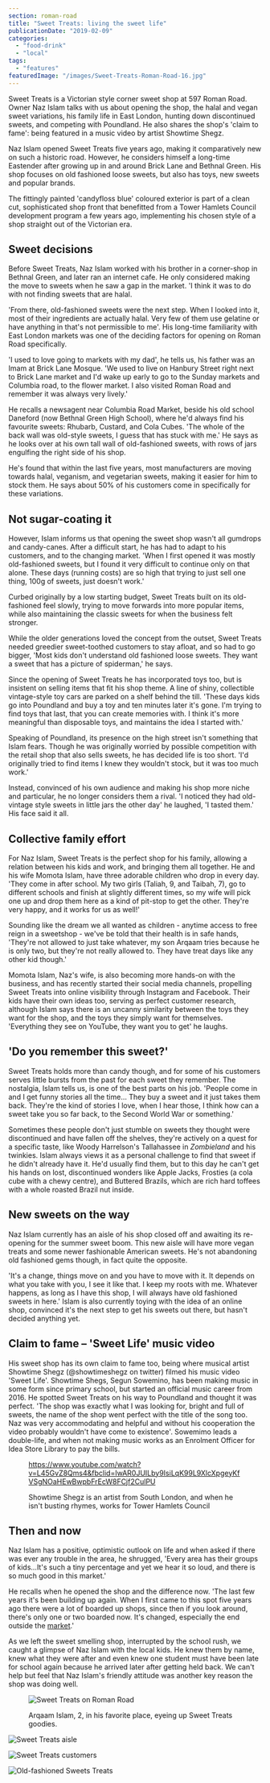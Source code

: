 ```yaml
---
section: roman-road
title: "Sweet Treats: living the sweet life"
publicationDate: "2019-02-09"
categories: 
  - "food-drink"
  - "local"
tags: 
  - "features"
featuredImage: "/images/Sweet-Treats-Roman-Road-16.jpg"
---
```


Sweet Treats is a Victorian style corner sweet shop at 597 Roman Road. Owner Naz Islam talks with us about opening the shop, the halal and vegan sweet variations, his family life in East London, hunting down discontinued sweets, and competing with Poundland. He also shares the shop's 'claim to fame': being featured in a music video by artist Showtime Shegz.

Naz Islam opened Sweet Treats five years ago, making it comparatively new on such a historic road. However, he considers himself a long-time Eastender after growing up in and around Brick Lane and Bethnal Green. His shop focuses on old fashioned loose sweets, but also has toys, new sweets and popular brands.

The fittingly painted 'candyfloss blue' coloured exterior is part of a clean cut, sophisticated shop front that benefitted from a Tower Hamlets Council development program a few years ago, implementing his chosen style of a shop straight out of the Victorian era.

## Sweet decisions

Before Sweet Treats, Naz Islam worked with his brother in a corner-shop in Bethnal Green, and later ran an internet cafe. He only considered making the move to sweets when he saw a gap in the market. 'I think it was to do with not finding sweets that are halal.

'From there, old-fashioned sweets were the next step. When I looked into it, most of their ingredients are actually halal. Very few of them use gelatine or have anything in that's not permissible to me'. His long-time familiarity with East London markets was one of the deciding factors for opening on Roman Road specifically.

'I used to love going to markets with my dad', he tells us, his father was an Imam at Brick Lane Mosque. 'We used to live on Hanbury Street right next to Brick Lane market and I'd wake up early to go to the Sunday markets and Columbia road, to the flower market. I also visited Roman Road and remember it was always very lively.'

He recalls a newsagent near Columbia Road Market, beside his old school Daneford (now Bethnal Green High School), where he'd always find his favourite sweets: Rhubarb, Custard, and Cola Cubes. 'The whole of the back wall was old-style sweets, I guess that has stuck with me.' He says as he looks over at his own tall wall of old-fashioned sweets, with rows of jars engulfing the right side of his shop.

He's found that within the last five years, most manufacturers are moving towards halal, veganism, and vegetarian sweets, making it easier for him to stock them. He says about 50% of his customers come in specifically for these variations.

## Not sugar-coating it

However, Islam informs us that opening the sweet shop wasn't all gumdrops and candy-canes. After a difficult start, he has had to adapt to his customers, and to the changing market. 'When I first opened it was mostly old-fashioned sweets, but I found it very difficult to continue only on that alone. These days (running costs) are so high that trying to just sell one thing, 100g of sweets, just doesn't work.'

Curbed originally by a low starting budget, Sweet Treats built on its old-fashioned feel slowly, trying to move forwards into more popular items, while also maintaining the classic sweets for when the business felt stronger.

While the older generations loved the concept from the outset, Sweet Treats needed greedier sweet-toothed customers to stay afloat, and so had to go bigger, 'Most kids don't understand old fashioned loose sweets. They want a sweet that has a picture of spiderman,' he says.

Since the opening of Sweet Treats he has incorporated toys too, but is insistent on selling items that fit his shop theme. A line of shiny, collectible vintage-style toy cars are parked on a shelf behind the till. 'These days kids go into Poundland and buy a toy and ten minutes later it's gone. I'm trying to find toys that last, that you can create memories with. I think it's more meaningful than disposable toys, and maintains the idea I started with.'

Speaking of Poundland, its presence on the high street isn't something that Islam fears. Though he was originally worried by possible competition with the retail shop that also sells sweets, he has decided life is too short. 'I'd originally tried to find items I knew they wouldn't stock, but it was too much work.'

Instead, convinced of his own audience and making his shop more niche and particular, he no longer considers them a rival. 'I noticed they had old-vintage style sweets in little jars the other day' he laughed, 'I tasted them.' His face said it all.

## Collective family effort

For Naz Islam, Sweet Treats is the perfect shop for his family, allowing a relation between his kids and work, and bringing them all together. He and his wife Momota Islam, have three adorable children who drop in every day. 'They come in after school. My two girls (Taliah, 9, and Taibah, 7), go to different schools and finish at slightly different times, so my wife will pick one up and drop them here as a kind of pit-stop to get the other. They're very happy, and it works for us as well!'

Sounding like the dream we all wanted as children - anytime access to free reign in a sweetshop - we've be told that their health is in safe hands, 'They're not allowed to just take whatever, my son Arqaam tries because he is only two, but they're not really allowed to. They have treat days like any other kid though.'

Momota Islam, Naz's wife, is also becoming more hands-on with the business, and has recently started their social media channels, propelling Sweet Treats into online visibility through Instagram and Facebook. Their kids have their own ideas too, serving as perfect customer research, although Islam says there is an uncanny similarity between the toys they want for the shop, and the toys they simply want for themselves. 'Everything they see on YouTube, they want you to get' he laughs.

## 'Do you remember this sweet?'

Sweet Treats holds more than candy though, and for some of his customers serves little bursts from the past for each sweet they remember. The nostalgia, Islam tells us, is one of the best parts on his job. 'People come in and I get funny stories all the time... They buy a sweet and it just takes them back. They're the kind of stories I love, when I hear those, I think how can a sweet take you so far back, to the Second World War or something.'

Sometimes these people don't just stumble on sweets they thought were discontinued and have fallen off the shelves, they're actively on a quest for a specific taste, like Woody Harrelson's Tallahassee in _Zombieland_ and his twinkies. Islam always views it as a personal challenge to find that sweet if he didn't already have it. He'd usually find them, but to this day he can't get his hands on lost, discontinued wonders like Apple Jacks, Frosties (a cola cube with a chewy centre), and Buttered Brazils, which are rich hard toffees with a whole roasted Brazil nut inside.

## New sweets on the way

Naz Islam currently has an aisle of his shop closed off and awaiting its re-opening for the summer sweet boom. This new aisle will have more vegan treats and some newer fashionable American sweets. He's not abandoning old fashioned gems though, in fact quite the opposite.

'It's a change, things move on and you have to move with it. It depends on what you take with you, I see it like that. I keep my roots with me. Whatever happens, as long as I have this shop, I will always have old fashioned sweets in here.' Islam is also currently toying with the idea of an online shop, convinced it's the next step to get his sweets out there, but hasn't decided anything yet.

## Claim to fame – 'Sweet Life' music video

His sweet shop has its own claim to fame too, being where musical artist Showtime Shegz (@showtimeshegz on twitter) filmed his music video 'Sweet Life'. Showtime Shegs, Segun Sowemino, has been making music in some form since primary school, but started an official music career from 2016. He spotted Sweet Treats on his way to Poundland and thought it was perfect. 'The shop was exactly what I was looking for, bright and full of sweets, the name of the shop went perfect with the title of the song too. Naz was very accommodating and helpful and without his cooperation the video probably wouldn't have come to existence'. Sowemimo leads a double-life, and when not making music works as an Enrolment Officer for Idea Store Library to pay the bills.

<figure>

https://www.youtube.com/watch?v=L45GvZ8Qms4&fbclid=IwAR0JUILby9IsiLqK99L9XlcXpgeyKfVSgNOaHEwBwpbFrEcW8FCjf2CulPU

<figcaption>

Showtime Shegz is an artist from South London, and when he isn't busting rhymes, works for Tower Hamlets Council

</figcaption>



</figure>

## Then and now

Naz Islam has a positive, optimistic outlook on life and when asked if there was ever any trouble in the area, he shrugged, 'Every area has their groups of kids...It's such a tiny percentage and yet we hear it so loud, and there is so much good in this market.'

He recalls when he opened the shop and the difference now. 'The last few years it's been building up again. When I first came to this spot five years ago there were a lot of boarded up shops, since then if you look around, there's only one or two boarded now. It's changed, especially the end outside the [market](https://romanroadlondon.com/roman-road-market-history/).'

As we left the sweet smelling shop, interrupted by the school rush, we caught a glimpse of Naz Islam with the local kids. He knew them by name, knew what they were after and even knew one student must have been late for school again because he arrived later after getting held back. We can't help but feel that Naz Islam's friendly attitude was another key reason the shop was doing well.

<figure>

![Sweet Treats on Roman Road](/images/Sweet-Treats-Roman-Road-04-1024x683.jpg)

<figcaption>

Arqaam Islam, 2, in his favorite place, eyeing up Sweet Treats goodies.

</figcaption>

</figure>

![Sweet Treats aisle ](/images/Sweet-Treats-Roman-Road-10-1024x683.jpg)

![Sweet Treats customers](/images/Sweet-Treats-Roman-Road-05-1024x683.jpg)

![Old-fashioned Sweets Treats](/images/Sweet-Treats-Roman-Road-06-1-1024x683.jpg)

